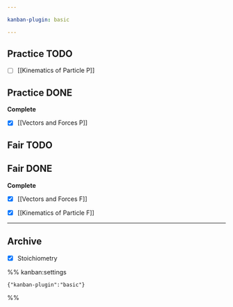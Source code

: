 ```yaml
---

kanban-plugin: basic

---
```


## Practice TODO

- [ ] [[Kinematics of Particle P]]


## Practice DONE

**Complete**
- [x] [[Vectors and Forces P]]


## Fair TODO



## Fair DONE

**Complete**
- [x] [[Vectors and Forces F]]
- [x] [[Kinematics of Particle F]]


***

## Archive

- [x] Stoichiometry

%% kanban:settings
```
{"kanban-plugin":"basic"}
```
%%